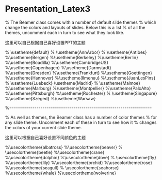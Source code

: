# Presentation_Latex3

% The Beamer class comes with a number of default slide themes
% which change the colors and layouts of slides. Below this is a list
% of all the themes, uncomment each in turn to see what they look like.

这里可以自己根据自己喜好设置PPT的主题

% \usetheme{default}
% \usetheme{AnnArbor}
% \usetheme{Antibes}
%\usetheme{Bergen}
%\usetheme{Berkeley}
%\usetheme{Berlin}
%\usetheme{Boadilla}
%\usetheme{CambridgeUS}
%\usetheme{Copenhagen}
%\usetheme{Darmstadt}
%\usetheme{Dresden}
%\usetheme{Frankfurt}
%\usetheme{Goettingen}
%\usetheme{Hannover}
%\usetheme{Ilmenau}
%\usetheme{JuanLesPins}
% \usetheme{Luebeck}
\usetheme{Madrid}
% \usetheme{Malmoe}
%\usetheme{Marburg}
%\usetheme{Montpellier}
%\usetheme{PaloAlto}
%\usetheme{Pittsburgh}
%\usetheme{Rochester}
% \usetheme{Singapore}
%\usetheme{Szeged}
%\usetheme{Warsaw}


%-------------------------------------------------------------------------

% As well as themes, the Beamer class has a number of color themes
% for any slide theme. Uncomment each of these in turn to see how it
% changes the colors of your current slide theme.

这里可以根据自己喜好设置不同颜色的主题

%\usecolortheme{albatross}
%\usecolortheme{beaver}
% \usecolortheme{beetle}
%\usecolortheme{crane}
%\usecolortheme{dolphin}
%\usecolortheme{dove}
% \usecolortheme{fly}
%\usecolortheme{lily}
%\usecolortheme{orchid}
%\usecolortheme{rose}
%\usecolortheme{seagull}
% \usecolortheme{seahorse}
%\usecolortheme{whale}
%\usecolortheme{wolverine}

